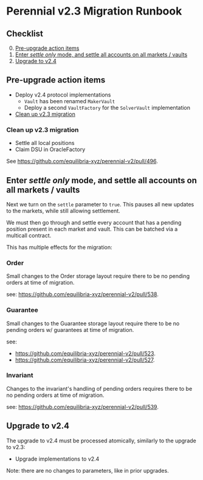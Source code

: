 # Perennial v2.3 Migration Runbook

## Checklist

0. [Pre-upgrade action items](#pre-upgrade-action-items)
2. [Enter *settle only* mode, and settle all accounts on all markets / vaults](#enter-settle-only-mode-and-settle-all-accounts-on-all-markets--vaults)
3. [Upgrade to v2.4](#upgrade-to-v24)

## Pre-upgrade action items

- Deploy v2.4 protocol implementations
  - `Vault` has been renamed `MakerVault`
  - Deploy a second `VaultFactory` for the `SolverVault` implementation
- [Clean up v2.3 migration](#clean-up-v23-migration)

### Clean up v2.3 migration

- Settle all local positions
- Claim DSU in OracleFactory

See https://github.com/equilibria-xyz/perennial-v2/pull/496.

## Enter *settle only* mode, and settle all accounts on all markets / vaults

Next we turn on the `settle` parameter to `true`. This pauses all new updates to the markets, while still allowing settlement.

We must then go through and settle every account that has a pending position present in each market and vault. This can be batched via a multicall contract.

This has multiple effects for the migration:

### Order

Small changes to the Order storage layout require there to be no pending orders at time of migration.

see: https://github.com/equilibria-xyz/perennial-v2/pull/538.

### Guarantee

Small changes to the Guarantee storage layout require there to be no pending orders w/ guarantees at time of migration.

see:
- https://github.com/equilibria-xyz/perennial-v2/pull/523.
- https://github.com/equilibria-xyz/perennial-v2/pull/527.

### Invariant

Changes to the invariant's handling of pending orders requires there to be no pending orders at time of migration.

see: https://github.com/equilibria-xyz/perennial-v2/pull/539.

## Upgrade to v2.4

The upgrade to v2.4 must be processed atomically, similarly to the upgrade to v2.3:

- Upgrade implementations to v2.4

Note: there are no changes to parameters, like in prior upgrades.
